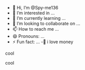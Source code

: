 - 👋 Hi, I’m @Spy-me136
- 👀 I’m interested in ...
- 🌱 I’m currently learning ...
- 💞️ I’m looking to collaborate on ...
- 📫 How to reach me ...
- 😄 Pronouns: ...
- ⚡ Fun fact: ...
-🤑 i love money
<!---📱 money is business
Spy-me136/Spy-me136 is a ✨ special ✨ repository because its `README.md` (this file) appears on your GitHub profile.
You can click the Preview link to take a look at your changes.
--->cool
cool
